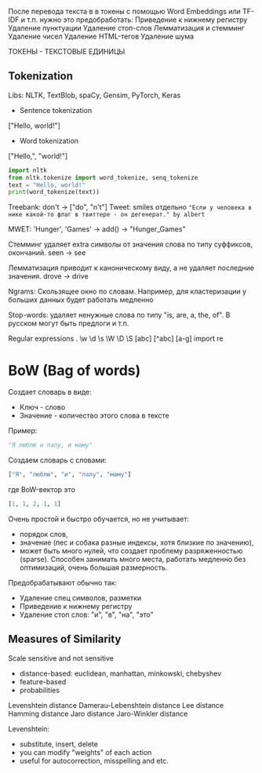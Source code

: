 После перевода текста в в токены с помощью Word Embeddings или TF-IDF и т.п. нужно это предобработать:
Приведение к нижнему регистру
Удаление пунктуации
Удаление стоп-слов
Лемматизация и стемминг
Удаление чисел
Удаление HTML-тегов
Удаление шума

ТОКЕНЫ - ТЕКСТОВЫЕ ЕДИНИЦЫ

## Tokenization

Libs: NLTK, TextBlob, spaCy, Gensim, PyTorch, Keras

- Sentence tokenization

\["Hello, world!"]

- Word tokenization

\["Hello,", "world!"]

``` python
import nltk
from nltk.tokenize import word_tokenize, senq_tokenize
text = "Hello, world!"
print(word_tokenize(text))
```

Treebank: don't -> \["do", "n't"]
Tweet: smiles отдельно
`"Если у человека в нике какой-то флаг в твиттере - он дегенерат." by albert`

MWET: 'Hunger', 'Games' -> add() -> "Hunger_Games"

Стемминг удаляет extra символы от значения слова по типу суффиксов, окончаний.
seen -> see

Лемматизация приводит к каноническому виду, а не удаляет последние значения.
drove -> drive

Ngrams: Скользящее окно по словам. Например, для кластеризации у больших данных будет работать медленно

Stop-words: удаляет ненужные слова по типу "is, are, a, the, of". В русском могут быть предлоги и т.п.

Regular expressions . \w \d \s \W \D \S \[abc] \[^abc] \[a-g]
import re

# BoW (Bag of words)

Создает словарь в виде:
- Ключ - слово
- Значение -  количество этого слова в тексте

Пример:
``` python
"Я люблю и папу, и маму"
```

Создаем словарь с словами:
``` python
["Я", "люблю", "и", "папу", "маму"]
```

где BoW-вектор это
``` python
[1, 1, 2, 1, 1]
```

Очень простой и быстро обучается, но не учитывает: 
- порядок слов, 
- значение (пес и собака разные индексы, хотя близкие по значению), 
- может быть много нулей, что создает проблему разряженностью (sparse). Способен занимать много места, работать медленно без оптимизаций, очень большая размерность.

Предобрабатывают обычно так:
- Удаление спец символов, разметки
- Приведение к нижнему регистру
- Удаление стоп слов: "и", "в", "на", "это"

## Measures of Similarity

Scale sensitive and not sensitive
- distance-based: euclidean, manhattan, minkowski, chebyshev
- feature-based
- probabilities

Levenshtein distance
Damerau-Lebenshtein distance
Lee distance
Hamming distance
Jaro distance
Jaro-Winkler distance

Levenshtein:
- substitute, insert, delete
- you can modify "weights" of each action
- useful for autocorrection, misspelling and etc.















